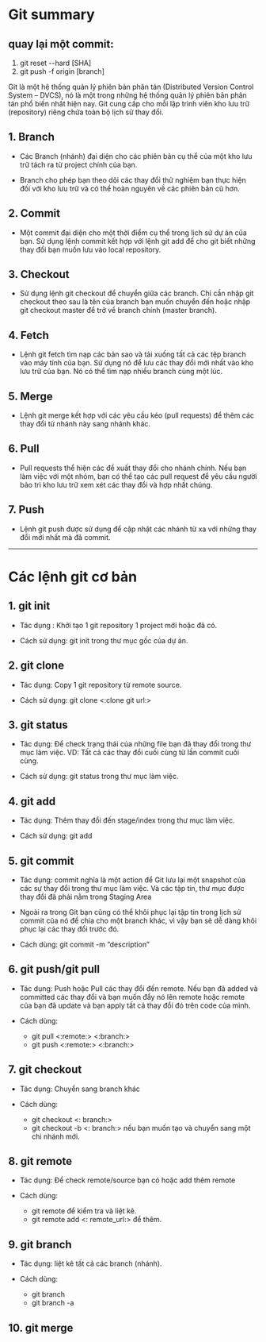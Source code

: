 # Git summary

## quay lại một commit:
1. git reset --hard [SHA]
2. git push -f origin [branch]

Git là một hệ thống quản lý phiên bản phân tán (Distributed Version Control System – DVCS), nó là một trong những hệ thống quản lý phiên bản phân tán phổ biến nhất hiện nay. Git cung cấp cho mỗi lập trình viên kho lưu trữ (repository) riêng chứa toàn bộ lịch sử thay đổi.

## 1. Branch
  - Các Branch (nhánh) đại diện cho các phiên bản cụ thể của một kho lưu trữ tách ra từ project chính của bạn.

  - Branch cho phép bạn theo dõi các thay đổi thử nghiệm bạn thực hiện đối với kho lưu trữ và có thể hoàn nguyên về các phiên bản cũ hơn.

## 2. Commit
  - Một commit đại diện cho một thời điểm cụ thể trong lịch sử dự án của bạn. Sử dụng lệnh commit kết hợp với lệnh git add để cho git biết những thay đổi bạn muốn lưu vào local repository.

## 3. Checkout
  - Sử dụng lệnh git checkout để chuyển giữa các branch. Chỉ cần nhập git checkout theo sau là tên của branch bạn muốn chuyển đến hoặc nhập git checkout master để trở về branch chính (master branch).

## 4. Fetch
  - Lệnh git fetch tìm nạp các bản sao và tải xuống tất cả các tệp branch vào máy tính của bạn. Sử dụng nó để lưu các thay đổi mới nhất vào kho lưu trữ của bạn. Nó có thể tìm nạp nhiều branch cùng một lúc.

## 5. Merge
  - Lệnh git merge kết hợp với các yêu cầu kéo (pull requests) để thêm các thay đổi từ nhánh này sang nhánh khác.

## 6. Pull
  - Pull requests thể hiện các đề xuất thay đổi cho nhánh chính. Nếu bạn làm việc với một nhóm, bạn có thể tạo các pull request để yêu cầu người bảo trì kho lưu trữ xem xét các thay đổi và hợp nhất chúng.

## 7. Push
  - Lệnh git push được sử dụng để cập nhật các nhánh từ xa với những thay đổi mới nhất mà đã commit.

---
# Các lệnh git cơ bản
## 1. git init
  - Tác dụng : Khởi tạo 1 git repository 1 project mới hoặc đã có.
  
  - Cách sử dụng: git init trong thư mục gốc của dự án.

## 2. git clone
  - Tác dụng: Copy 1 git repository từ remote source.
  
  - Cách sử dụng: git clone <:clone git url:>

## 3. git status
  - Tác dụng: Để check trạng thái của những file bạn đã thay đổi trong thư mục làm việc. VD: Tất cả các thay đổi cuối cùng từ lần commit cuối cùng.
  
  - Cách sử dụng: git status trong thư mục làm việc.

## 4. git add
  - Tác dụng: Thêm thay đổi đến stage/index trong thư mục làm việc.
  
  - Cách sử dụng: git add

## 5. git commit
  - Tác dụng: commit nghĩa là một action để Git lưu lại một snapshot của các sự thay đổi trong thư mục làm việc. Và các tập tin, thư mục được thay đổi đã phải nằm trong Staging Area
  - Ngoài ra trong Git bạn cũng có thể khôi phục lại tập tin trong lịch sử commit của nó để chia cho một branch khác, vì vậy bạn sẽ dễ dàng khôi phục lại các thay đổi trước đó.
  
  - Cách dùng: git commit -m ”description”

## 6. git push/git pull
  - Tác dụng: Push hoặc Pull các thay đổi đến remote. Nếu bạn đã added và committed các thay đổi và bạn muốn đẩy nó lên remote hoặc remote của bạn đã update và bạn apply tất cả thay đổi đó trên code của mình.

  - Cách dùng: 
    + git pull <:remote:> <:branch:>
    + git push <:remote:> <:branch:>

## 7. git checkout
  - Tác dụng: Chuyển sang branch khác

  - Cách dùng: 
    + git checkout <: branch:> 
    + git checkout -b <: branch:> nếu bạn muốn tạo và chuyển sang một chi nhánh mới.

## 8. git remote
  - Tác dụng: Để check remote/source bạn có hoặc add thêm remote

  - Cách dùng:
    + git remote để kiểm tra và liệt kê.
    + git remote add <: remote_url:> để thêm.

## 9. git branch
  - Tác dụng: liệt kê tất cả các branch (nhánh).

  - Cách dùng: 
    + git branch
    + git branch -a

## 10. git merge


